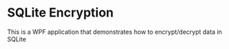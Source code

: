 # SQLite Encryption
This is a WPF application that demonstrates how to encrypt/decrypt data in SQLite
